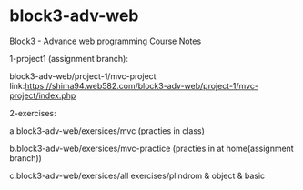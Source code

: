 # block3-adv-web
Block3 - Advance web programming Course Notes

1-project1 (assignment branch):

block3-adv-web/project-1/mvc-project
link:https://shima94.web582.com/block3-adv-web/project-1/mvc-project/index.php

 2-exercises:
 
a.block3-adv-web/exersices/mvc (practies in class)

b.block3-adv-web/exersices/mvc-practice (practies in at home(assignment branch))

c.block3-adv-web/exersices/all exercises/plindrom & object & basic

